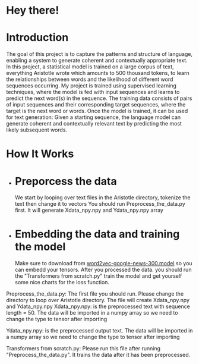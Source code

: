 
# Hey there!

# Introduction 
The goal of this project is to capture the patterns and structure of language, enabling a system to generate coherent and contextually appropriate text.
In this project, a statistical model is trained on a large corpus of text, everything Aristotle wrote which amounts to 500 thousand tokens, to learn the relationships between words and the likelihood of different word sequences occurring. My project is trained using supervised learning techniques, where the model is fed with input
sequences and learns to predict the next word(s) in the sequence. The training data consists of pairs of input sequences and their corresponding target sequences, where the target is the next word or words.
Once the model is trained, it can be used for text generation: Given a starting sequence, the language model can generate coherent and contextually relevant text by predicting the most likely subsequent words.

# How It Works
- # Preporcess the data
    We start by looping over text files in the Aristotle directory, tokenize the text then change it to vectors
    You should run Preprocess_the_data.py first. It will generate Xdata_npy.npy and Ydata_npy.npy array
   
- # Embedding the data and training the model
   Make sure to download from [word2vec-google-news-300.model](https://huggingface.co/fse/word2vec-google-news-300) so you can embedd your tensors.
   After you processed the data. you should run the "Transformers from scratch.py" train the model and get yourself some nice charts for the loss function.  
   

Preprocess_the_data.py:  The first file you should run. Please change the directory to loop over Aristotle directory. The file will create Xdata_npy.npy and Ydata_npy.npy
  Xdata_npy.npy: is the preprocessed text with sequence length = 50. The data will be imported in a numpy array
  so we need to change the type to tensor after importing 
  
  Ydata_npy.npy: is the preprocessed output text. The data will be imported in a numpy array
  so we need to change the type to tensor after importing 


Transformers from scratch.py: Please run this file after running "Preprocess_the_data.py". It trains the data after it has been preprocessed.
